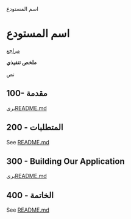 اسم المستودع

# اسم المستودع

[مراجع](./REFERENCES.md)

**ملخص تنفيذي**

نص

## 100- مقدمة

يرى[README.md](./100/README.md)

## 200 - المتطلبات

See [README.md](./200/README.md)

## 300 - Building Our Application

يرى[README.md](./300/README.md)

## 400 - الخاتمة

See [README.md](./400/README.md)
